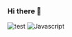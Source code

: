 ### Hi there 👋

<!--
**cantuc40/cantuc40** is a ✨ _special_ ✨ repository because its `README.md` (this file) appears on your GitHub profile.

Here are some ideas to get you started:

- 🔭 I’m currently working on ...
- 🌱 I’m currently learning ...
- 👯 I’m looking to collaborate on ...
- 🤔 I’m looking for help with ...
- 💬 Ask me about ...
- 📫 How to reach me: ...
- 😄 Pronouns: ...
- ⚡ Fun fact: ...
-->

![test](https://shields.io/badge/test-hello-green?logo=appveyor&style=for-the-badge)
![Javascript](https://img.shields.io/badge/javascript-%23323330.svg?style=for-the-badge&logo=javascript&logoColor=%23F7DF1E)
